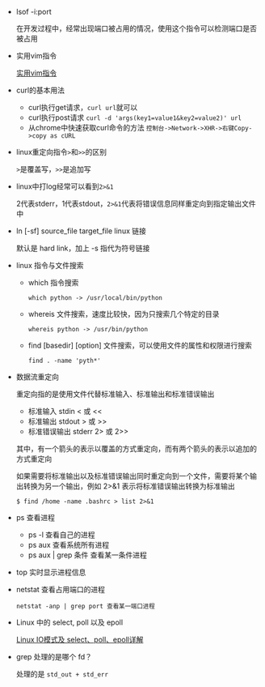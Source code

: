 * lsof -i:port

	在开发过程中，经常出现端口被占用的情况，使用这个指令可以检测端口是否被占用

* 实用vim指令

	[实用vim指令](https://linux.cn/article-8144-1.html)

* curl的基本用法

    * curl执行get请求，`curl url`就可以
    * curl执行post请求 `curl -d 'args(key1=value1&key2=value2)' url`
    * 从chrome中快速获取curl命令的方法 `控制台->Network->XHR->右键Copy->copy as cURL`

* linux重定向指令`>`和`>>`的区别

    `>`是覆盖写，`>>`是追加写

* linux中打log经常可以看到`2>&1`

    2代表stderr，1代表stdout，`2>&1`代表将错误信息同样重定向到指定输出文件中

* ln [-sf] source\_file target\_file linux 链接

	默认是 hard link，加上 -s 指代为符号链接

* linux 指令与文件搜索

	* which 指令搜索

		```
		which python -> /usr/local/bin/python
		```
		
	* whereis 文件搜索，速度比较快，因为只搜索几个特定的目录

		```
		whereis python -> /usr/bin/python
		```
		
	* find [basedir] [option] 文件搜索，可以使用文件的属性和权限进行搜索

		```
		find . -name 'pyth*'
		```
		
* 数据流重定向

	重定向指的是使用文件代替标准输入、标准输出和标准错误输出
	
	* 标准输入 stdin < 或 <<
	* 标准输出 stdout > 或 >>
	* 标准错误输出 stderr 2> 或 2>>
	
	其中，有一个箭头的表示以覆盖的方式重定向，而有两个箭头的表示以追加的方式重定向
	
	如果需要将标准输出以及标准错误输出同时重定向到一个文件，需要将某个输出转换为另一个输出，例如 2>&1 表示将标准错误输出转换为标准输出
	
	```
	$ find /home -name .bashrc > list 2>&1
	```

* ps 查看进程

	* ps -l 查看自己的进程
	* ps aux 查看系统所有进程
	* ps aux | grep 条件 查看某一条件进程

* top 实时显示进程信息

* netstat 查看占用端口的进程

	```
	netstat -anp | grep port 查看某一端口进程
	```

* Linux 中的 select, poll 以及 epoll

	[Linux IO模式及 select、poll、epoll详解
](https://segmentfault.com/a/1190000003063859)

* grep 处理的是哪个 fd？

    处理的是 `std_out + std_err`

